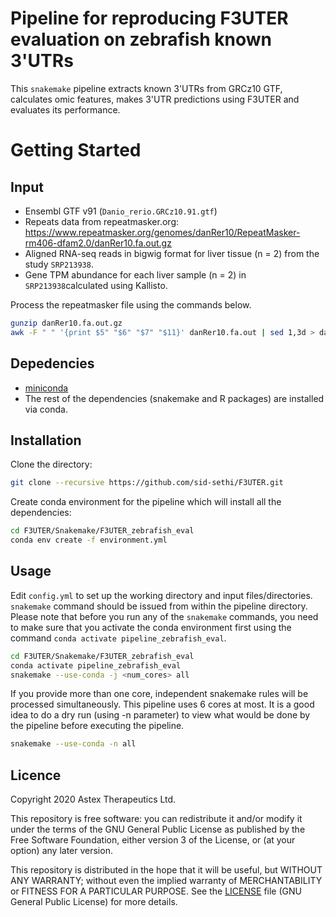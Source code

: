 # Pipeline for reproducing F3UTER evaluation on zebrafish known 3'UTRs

This `snakemake` pipeline extracts known 3'UTRs from GRCz10 GTF, calculates omic features, makes 3'UTR predictions using F3UTER and evaluates its performance.

# Getting Started

## Input

- Ensembl GTF v91 (`Danio_rerio.GRCz10.91.gtf`)
- Repeats data from repeatmasker.org: https://www.repeatmasker.org/genomes/danRer10/RepeatMasker-rm406-dfam2.0/danRer10.fa.out.gz
- Aligned RNA-seq reads in bigwig format for liver tissue (n = 2) from the study `SRP213938`.
- Gene TPM abundance for each liver sample (n = 2) in `SRP213938`calculated using Kallisto.

Process the repeatmasker file using the commands below.
```bash
gunzip danRer10.fa.out.gz
awk -F " " '{print $5" "$6" "$7" "$11}' danRer10.fa.out | sed 1,3d > danRer10.repeatMasker.mod.fa.out
```

## Depedencies

- [miniconda](https://conda.io/miniconda.html)
- The rest of the dependencies (snakemake and R packages) are installed via conda.

## Installation

Clone the directory:

```bash
git clone --recursive https://github.com/sid-sethi/F3UTER.git
```

Create conda environment for the pipeline which will install all the dependencies:

```bash
cd F3UTER/Snakemake/F3UTER_zebrafish_eval
conda env create -f environment.yml
```

## Usage

Edit `config.yml` to set up the working directory and input files/directories. `snakemake` command should be issued from within the pipeline directory. Please note that before you run any of the `snakemake` commands, you need to make sure that you activate the conda environment first using the command `conda activate pipeline_zebrafish_eval`.

```bash
cd F3UTER/Snakemake/F3UTER_zebrafish_eval
conda activate pipeline_zebrafish_eval
snakemake --use-conda -j <num_cores> all
```
If you provide more than one core, independent snakemake rules will be processed simultaneously. This pipeline uses 6 cores at most. It is a good idea to do a dry run (using -n parameter) to view what would be done by the pipeline before executing the pipeline.

```bash
snakemake --use-conda -n all
```

## Licence

Copyright 2020 Astex Therapeutics Ltd.

This repository is free software: you can redistribute it and/or modify it under the terms of the GNU General Public License as published by the Free Software Foundation, either version 3 of the License, or (at your option) any later version.

This repository is distributed in the hope that it will be useful, but WITHOUT ANY WARRANTY; without even the implied warranty of MERCHANTABILITY or FITNESS FOR A PARTICULAR PURPOSE. See the [LICENSE](LICENSE) file (GNU General Public License) for more details.
